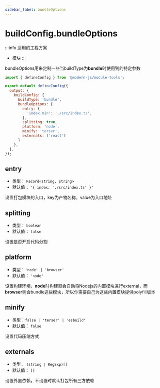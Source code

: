 ```yaml
---
sidebar_label: bundleOptions
---
```


# buildConfig.bundleOptions

:::info 适用的工程方案
* 模块
:::

bundleOptions用来定制一些当buildType为**bundle**时使用到的特定参数

```js title="modern.config.js"
import { defineConfig } from '@modern-js/module-tools';

export default defineConfig({
  output: {
    buildConfig: {
      buildType: 'bundle',
      bundleOptions: {
        entry: {
          'index.min': './src/index.ts',
        },
        splitting: true,
        platform: 'node',
        minify: 'terser',
        externals: ['react']
      }
    },
  },
});
```

## entry

* 类型： `Record<string, string>`
* 默认值： `'{ index: './src/index.ts' }'`

设置打包模块的入口，key为产物名称，value为入口地址

## splitting

* 类型： `boolean`
* 默认值： `false`

设置是否开启代码分割

## platform

* 类型：`'node' | 'browser'`
* 默认值： `'node'`

设置构建环境，**node**时构建器会自动将Nodejs的内置模块进行external，而**browser**则会bundle这些模块，所以你需要自己为这些内置模块提供polyfill版本

## minify

* 类型：`false | 'terser' | 'esbuild'`
* 默认值： `false`

设置代码压缩方式

## externals

* 类型： `(string | RegExp)[]`
* 默认值： `[]`

设置外置依赖，不设置时默认打包所有三方依赖
